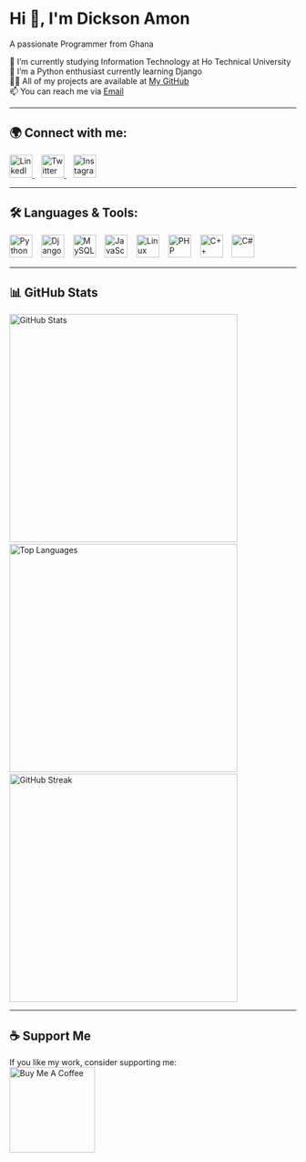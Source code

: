 # Hi 👋, I'm Dickson Amon  
A passionate Programmer from Ghana  

🔭 I’m currently studying Information Technology at Ho Technical University  
🌱 I’m a Python enthusiast currently learning Django  
👨‍💻 All of my projects are available at [My GitHub](https://github.com/amondickson)  
📫 You can reach me via [Email](mailto:techwithamon@gmail.com)  

---

## 🌍 Connect with me:  
<p align="left">
  <a href="https://www.linkedin.com/in/dickson-amon-70a38a301" target="_blank">
    <img src="https://cdn.jsdelivr.net/gh/devicons/devicon/icons/linkedin/linkedin-original.svg" alt="LinkedIn" width="40" height="40"/>
  </a> &nbsp;&nbsp;
  <a href="https://twitter.com/Orio_Flames" target="_blank">
    <img src="https://cdn.jsdelivr.net/gh/devicons/devicon/icons/twitter/twitter-original.svg" alt="Twitter" width="40" height="40"/>
  </a> &nbsp;&nbsp;
  <a href="https://instagram.com/orio.lucky" target="_blank">
    <img src="https://upload.wikimedia.org/wikipedia/commons/a/a5/Instagram_icon.png" alt="Instagram" width="40" height="40"/>
  </a>
</p>

---

## 🛠️ Languages & Tools:  
<p align="left">
  <img src="https://cdn.jsdelivr.net/gh/devicons/devicon/icons/python/python-original.svg" alt="Python" width="40" height="40"/>
  &nbsp;&nbsp;
  <img src="https://cdn.jsdelivr.net/gh/devicons/devicon/icons/django/django-plain.svg" alt="Django" width="40" height="40"/>
  &nbsp;&nbsp;
  <img src="https://cdn.jsdelivr.net/gh/devicons/devicon/icons/mysql/mysql-original.svg" alt="MySQL" width="40" height="40"/>
  &nbsp;&nbsp;
  <img src="https://cdn.jsdelivr.net/gh/devicons/devicon/icons/javascript/javascript-original.svg" alt="JavaScript" width="40" height="40"/>
  &nbsp;&nbsp;
  <img src="https://cdn.jsdelivr.net/gh/devicons/devicon/icons/linux/linux-original.svg" alt="Linux" width="40" height="40"/>
  &nbsp;&nbsp;
  <img src="https://cdn.jsdelivr.net/gh/devicons/devicon/icons/php/php-original.svg" alt="PHP" width="40" height="40"/>
  &nbsp;&nbsp;
  <img src="https://cdn.jsdelivr.net/gh/devicons/devicon/icons/cplusplus/cplusplus-original.svg" alt="C++" width="40" height="40"/>
  &nbsp;&nbsp;
  <img src="https://cdn.jsdelivr.net/gh/devicons/devicon/icons/csharp/csharp-original.svg" alt="C#" width="40" height="40"/>
</p>

---

## 📊 GitHub Stats  
<p align="left">
  <img src="https://github-readme-stats.vercel.app/api?username=amondickson&show_icons=true&theme=dark" alt="GitHub Stats" width="400"/>
  &nbsp;&nbsp;
  <img src="https://github-readme-stats.vercel.app/api/top-langs/?username=amondickson&layout=compact&theme=dark" alt="Top Languages" width="400"/>
  &nbsp;&nbsp;
  <img src="https://github-readme-streak-stats.herokuapp.com/?user=amondickson&theme=dark" alt="GitHub Streak" width="400"/>
</p>

---

## ☕ Support Me  
If you like my work, consider supporting me:  
<a href="https://buymeacoffee.com/amondickson" target="_blank">
  <img src="https://cdn.buymeacoffee.com/buttons/v2/default-yellow.png" alt="Buy Me A Coffee" width="150">
</a>
